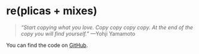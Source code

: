 # re(plicas + mixes)

> _“Start copying what you love. Copy copy copy copy. At the end of the copy you will find yourself.”_
> —Yohji Yamamoto

You can find the code on [GitHub](https://github.com/saneef/replicas-remixes/).
